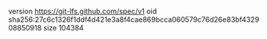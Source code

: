 version https://git-lfs.github.com/spec/v1
oid sha256:27c6c1326f1ddf4d421e3a8f4cae869bcca060579c76d26e83bf432908850918
size 104384
